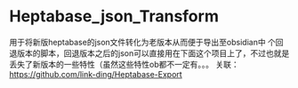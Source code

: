 # Heptabase_json_Transform
用于将新版heptabase的json文件转化为老版本从而便于导出至obsidian中
个回退版本的脚本，回退版本之后的json可以直接用在下面这个项目上了，不过也就是丢失了新版本的一些特性（虽然这些特性ob都不一定有。。。
关联：https://github.com/link-ding/Heptabase-Export
